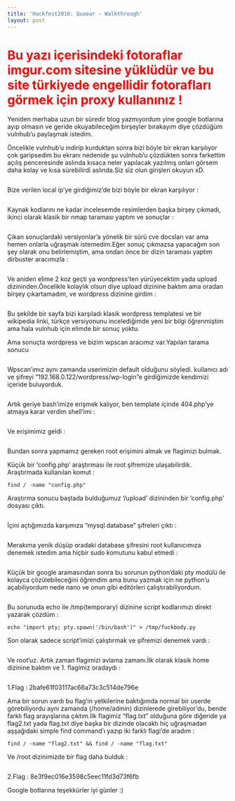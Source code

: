```yaml
---
title: 'Hackfest2016: Quaoar - Walkthrough'
layout: post
---
```


<h1 style="color:red;">Bu yazı içerisindeki fotoraflar imgur.com sitesine yüklüdür ve bu site türkiyede engellidir fotorafları görmek için proxy kullanınız !</h1>

<p>Yeniden merhaba uzun bir süredir blog yazmıyordum yine google botlarına ayıp olmasın ve geride okuyabileceğim birşeyler bırakayım diye çözdüğüm vulnhub’u paylaşmak istedim.</p>

<p>Öncelikle vulnhub’u indirip kurduktan sonra bizi böyle bir ekran karşılıyor çok garipsedim bu ekranı nedenide şu vulnhub’u çözdükten sonra farkettim açılış penceresinde aslında kısaca neler yapılacak yazılmış onları görsem daha kolay ve kısa sürebilirdi aslında.Siz siz olun girişleri okuyun xD.</p>

<p><img src="http://i.imgur.com/FtBUx76.jpg" alt="" /></p>

<p>Bize verilen local ip’ye girdiğimiz’de bizi böyle bir ekran karşılıyor :</p>

<p><img src="http://i.imgur.com/FRDKDI1.jpg" alt="" /></p>

<p>Kaynak kodlarını ne kadar incelesemde resimlerden başka birşey çıkmadı, ikinci olarak klasik bir nmap taraması yaptım ve sonuçlar :</p>

<p><img src="http://i.imgur.com/EX1Mjtz.jpg" alt="" /></p>

<p>Çıkan sonuçlardaki versiyonlar’a yönelik bir sürü cve docsları var ama hemen onlarla uğraşmak istemedim.Eğer sonuç çıkmazsa yapacağım son şey olarak onu belirlemiştim, ama ondan önce bir dizin taraması yaptım dirbuster aracımızla :</p>

<p><img src="http://i.imgur.com/hSx0n5W.jpg" alt="" /></p>

<p>Ve aniden elime 2 koz geçti ya wordpress’ten yürüyecektim yada upload dizininden.Öncelikle kolaylık olsun diye upload dizinine baktım ama oradan birşey çıkartamadım, ve wordpress dizinine girdim :</p>

<p><img src="http://i.imgur.com/fvNpdyj.jpg" alt="" /></p>

<p>Bu şekilde bir sayfa bizi karşıladı klasik wordpress templatesi ve bir wikipedia linki, türkçe versiyonunu incelediğimde yeni bir bilgi öğrenmiştim ama hala vulnhub için elimde bir sonuç yoktu.</p>

<p>Ama sonuçta wordpress ve bizim wpscan aracımız var.Yapılan tarama sonucu</p>

<p><img src="http://i.imgur.com/2VZZQSo.jpg" alt="" /></p>

<p>Wpscan’ımız aynı zamanda userimizin default olduğunu söyledi. kullanıcı adı ve şifreyi “192.168.0.122/wordpress/wp-login”e girdiğimizde kendimizi içeride buluyorduk.</p>

<p><img src="http://i.imgur.com/3rfraYy.jpg" alt="" /></p>

<p>Artık geriye bash’imize erişmek kalıyor, ben template içinde 404.php’ye atmaya karar verdim shell’imi :</p>

<p><img src="http://i.imgur.com/oX7IiIa.jpg" alt="" /></p>

<p>Ve erişimimiz geldi :</p>

<p><img src="http://i.imgur.com/YWR9kOt.jpg" alt="" /></p>

<p>Bundan sonra yapmamız gereken root erişimini almak ve flagimizi bulmak.</p>

<p>Küçük bir ‘config.php’ araştırması ile root şifremize ulaşabilirdik. Araştırmada kullanılan komut :</p>

<div class="highlighter-rouge"><pre class="highlight"><code>find / -name "config.php"
</code></pre>
</div>

<p>Araştırma sonucu baştada bulduğumuz ‘/upload’ dizininden bir ‘config.php’ dosyası çıktı.</p>

<p><img src="http://i.imgur.com/AH4qBHs.jpg" alt="" /></p>

<p>İçini açtığımızda karşımıza “mysql database” şifreleri çıktı :</p>

<p><img src="http://i.imgur.com/vTEanP2.jpg" alt="" /></p>

<p>Merakıma yenik düşüp oradaki database şifresini root kullanıcımıza denemek istedim ama hiçbir sudo komutunu kabul etmedi :</p>

<p><img src="http://i.imgur.com/ZmurLHe.jpg" alt="" /></p>

<p>Küçük bir google aramasından sonra bu sorunun python’daki pty modülü ile kolayca çözülebileceğini öğrendim ama bunu yazmak için ne python’u açabiliyordum nede nano ve onun gibi editörleri çalıştırabiliyordum.</p>

<p><img src="http://i.imgur.com/daCoe30.jpg" alt="" /></p>

<p>Bu sorunuda echo ile /tmp(temporary) dizinine script kodlarımızı direkt yazarak çözdüm :</p>

<div class="highlighter-rouge"><pre class="highlight"><code>echo "import pty; pty.spawn('/bin/bash')" &gt; /tmp/fuckbody.py
</code></pre>
</div>

<p>Son olarak sadece script’imizi çalıştırmak ve şifremizi denemek vardı :</p>

<p><img src="http://i.imgur.com/c0hgjJd.jpg" alt="" /></p>

<p>Ve root’uz. Artık zaman flagimizi avlama zamanı.İlk olarak klasik home dizinine baktım ve 1. flagimiz oradaydı :</p>

<p><img src="http://i.imgur.com/7M4wLJx.jpg" alt="" /></p>

<p>1.Flag : 2bafe61f03117ac66a73c3c514de796e</p>

<p>Ama bir sorun vardı bu flag’in yetkilerine baktığımda normal bir userde görebiliyordu aynı zamanda (/home/admin) dizinlerede girebiliyor’du, bende farklı flag arayışlarına çıktım.İlk flagimiz “flag.txt” olduğuna göre  diğeride ya flag2.txt yada flag.txt diye başka bir dizinde olacaktı hiç uğraşmadan aşşağıdaki simple find command’ı yazıp iki farklı flagi’de aradım :</p>

<div class="highlighter-rouge"><pre class="highlight"><code>find / -name "flag2.txt" &amp;&amp; find / -name "flag.txt"
</code></pre>
</div>

<p>Ve /root dizinimizde bir flag daha bulduk :</p>

<p><img src="http://i.imgur.com/3DaO8pS.jpg" alt="" /></p>

<p>2.Flag : 8e3f9ec016e3598c5eec11fd3d73f6fb</p>

<p>Google botlarına teşekkürler iyi günler :)</p>